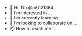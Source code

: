 - 👋 Hi, I’m @m6121384
- 👀 I’m interested in ...
- 🌱 I’m currently learning ...
- 💞️ I’m looking to collaborate on ...
- 📫 How to reach me ...

<!---
m6121384/m6121384 is a ✨ special ✨ repository because its `README.md` (this file) appears on your GitHub profile.
You can click the Preview link to take a look at your changes.
---

>> apt update
